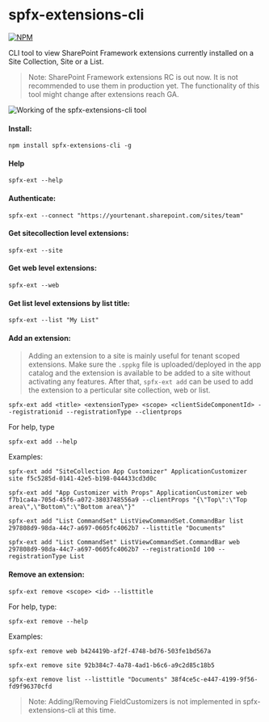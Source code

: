 # spfx-extensions-cli

[![NPM](https://nodei.co/npm/spfx-extensions-cli.png?compact=true)](https://nodei.co/npm/spfx-extensions-cli/)

CLI tool to view SharePoint Framework extensions currently installed on a Site Collection, Site or a List.

> Note: SharePoint Framework extensions RC is out now. It is not recommended to use them in production yet. The functionality of this tool might change after extensions reach GA.

![Working of the spfx-extensions-cli tool](https://github.com/vman/spfx-extensions-cli/raw/master/assets/cli.gif "spfx-cli-extensions")

#### Install:

`npm install spfx-extensions-cli -g`

#### Help

`spfx-ext --help`

#### Authenticate:

`spfx-ext --connect "https://yourtenant.sharepoint.com/sites/team"`

#### Get sitecollection level extensions:

`spfx-ext --site`

#### Get web level extensions:

`spfx-ext --web`

#### Get list level extensions by list title:

`spfx-ext --list "My List"`

#### Add an extension:

> Adding an extension to a site is mainly useful for tenant scoped extensions. Make sure the `.sppkg` file is uploaded/deployed in the app catalog and the extension is available to be added to a site without activating any features. After that, `spfx-ext add` can be used to add the extension to a perticular site collection, web or list.


`spfx-ext add <title> <extensionType> <scope> <clientSideComponentId> --registrationid --registrationType --clientprops`



For help, type

`spfx-ext add --help`

Examples:


`spfx-ext add "SiteCollection App Customizer" ApplicationCustomizer site f5c5285d-0141-42e5-b198-044433cd3d0c`

`spfx-ext add "App Customizer with Props" ApplicationCustomizer web f7b1ca4a-705d-45f6-a072-3803748556a9 --clientProps "{\"Top\":\"Top area\",\"Bottom\":\"Bottom area\"}"`

`spfx-ext add "List CommandSet" ListViewCommandSet.CommandBar list 297808d9-98da-44c7-a697-0605fc4062b7 --listtitle "Documents"`

`spfx-ext add "List CommandSet" ListViewCommandSet.CommandBar web 297808d9-98da-44c7-a697-0605fc4062b7 --registrationId 100 --registrationType List`

#### Remove an extension:

`spfx-ext remove <scope> <id> --listtitle`

For help, type:

`spfx-ext remove --help`

Examples:


`spfx-ext remove web b424419b-af2f-4748-bd76-503fe1bd567a`

`spfx-ext remove site 92b384c7-4a78-4ad1-b6c6-a9c2d85c18b5`

`spfx-ext remove list --listtitle "Documents" 38f4ce5c-e447-4199-9f56-fd9f96370cfd`


>Note: Adding/Removing FieldCustomizers is not implemented in spfx-extensions-cli at this time. 


